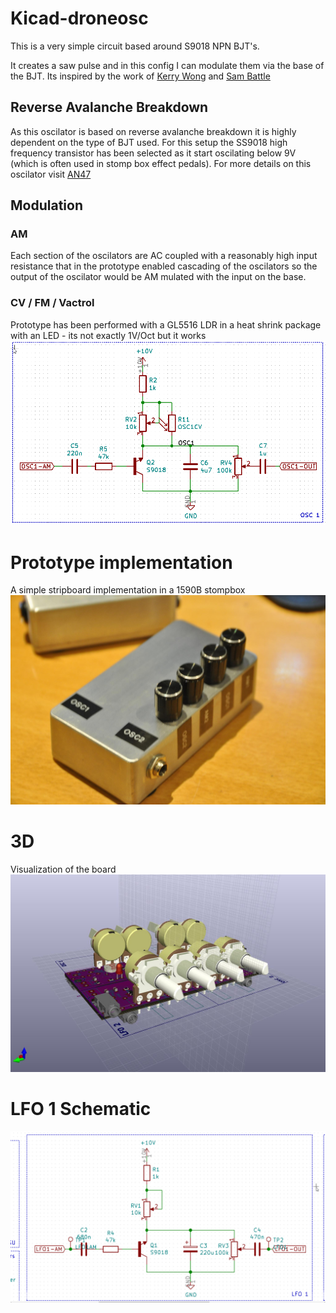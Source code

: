 # Kicad-droneosc

This is a very simple circuit based around S9018 NPN BJT's.

It creates a saw pulse and in this config I can modulate them via the base of the BJT. Its inspired by the work of [Kerry Wong](http://www.kerrywong.com/2014/03/19/bjt-in-reverse-avalanche-mode/) and [Sam Battle](https://www.lookmumnocomputer.com/projects/#/simplest-oscillator/)

## Reverse Avalanche Breakdown
As this oscilator is based on reverse avalanche breakdown it is highly dependent on the type of BJT used. For this setup the SS9018 high frequency transistor has been selected as it start oscilating below 9V (which is often used in stomp box effect pedals). 
For more details on this oscilator visit [AN47](https://www.analog.com/media/en/technical-documentation/application-notes/an47fa.pdf)

## Modulation
### AM
Each section of the oscilators are AC coupled with a reasonably high input resistance that in the prototype enabled cascading of the oscilators so the output of the oscilator would be AM mulated with the input on the base.
### CV / FM / Vactrol
Prototype has been performed with a GL5516 LDR in a heat shrink package with an LED - its not exactly 1V/Oct but it works
![Vactrol](Kicad_Oscillator_Drone_OSC1_Vactrol.png)

# Prototype implementation
A simple stripboard implementation in a 1590B stompbox
![OSC](Osc.jpg)

# 3D 
Visualization of the board
![3D](Kicad_Drone_osc_3d.png)

# LFO 1 Schematic
![Schematic](Kicad_Drone_osc_sch.png)
